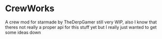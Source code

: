 # CrewWorks
A crew mod for starmade by TheDerpGamer
still very WIP, also I know that theres not really a proper api for this stuff yet but I really just wanted to get some ideas down
